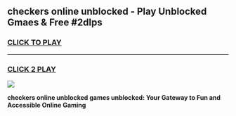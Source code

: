 
## checkers online unblocked - Play Unblocked Gmaes & Free #2dlps
<h3>
<a href="https://news.freeplayer.one?title=checkers_online_unblocked&ref=03M">CLICK TO PLAY</a></h3>
<hr>

<h3>
<a href="https://news.freeplayer.one?title=checkers_online_unblocked&ref=03M">CLICK 2 PLAY</a>
  
</h3>

<a href="https://news.freeplayer.one?title=checkers_online_unblocked&ref=03M"><img src="https://clearcache.store/games.png"></a>


**checkers online unblocked games unblocked: Your Gateway to Fun and Accessible Online Gaming**
